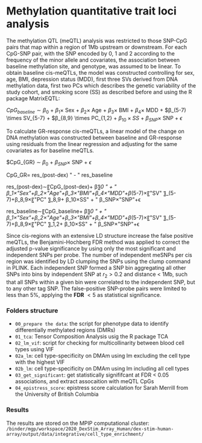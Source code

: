 # Methylation quantitative trait loci analysis
The methylation QTL (meQTL) analysis was restricted to those SNP-CpG pairs that map within a region of 1Mb upstream or downstream. For each CpG-SNP pair, with the SNP encoded by 0, 1 and 2 according to the frequency of the minor allele and covariates, the association between baseline methylation site, and genotype, was assumed to be linear. To obtain baseline cis-meQTLs, the model was constructed controlling for sex, age, BMI, depression status (MDD), first three SVs derived from DNA methylation data, first two PCs which describes the genetic variability of the study cohort, and smoking score (SS) as described before and using the R package MatrixEQTL:

$CpG_{baseline} ∼ β_0$  $+$  $β_1 \times$ Sex $+$ $β_2 \times$ Age $+$ $β_3 \times$ BMI $+$ $β_4 \times$ MDD $+$ $β_(5-7) \times SV_{5-7} $+$ $β_{8,9} \times PC_{1,2} $+$ $β_{10} \times SS$ $+$ $β_{SNP} \times$ SNP $+$ $ϵ$

To calculate GR-response cis-meQTLs, a linear model of the change on DNA methylation was constructed between baseline and GR-response using residuals from the linear regression and adjusting for the same covariates as for baseline meQTLs. 

$CpG_{GR} ∼ $β_0$ $+$ $β_{SNP} \times$ SNP $+$ $ϵ$

CpG_GR= res_(post-dex) " - " res_baseline

res_(post-dex)∼〖CpG_(post-dex)+ β〗_0 " + " β_1×"Sex"+β_2×"Age"+β_3×"BMI"+β_4×"MDD"+β_(5-7)×〖"SV" 〗_(5-7)+β_8,9×〖"PC" 〗_8,9+ β_10×SS" + " β_SNP×"SNP"+ϵ

res_baseline∼〖CpG_baseline+ β〗_0 " + " β_1×"Sex"+β_2×"Age"+β_3×"BMI"+β_4×"MDD"+β_(5-7)×〖"SV" 〗_(5-7)+β_8,9×〖"PC" 〗_1,2+ β_10×SS" + " β_SNP×"SNP"+ϵ

Since cis-regions with an extensive LD structure increase the false positive meQTLs, the Benjamini-Hochberg FDR method was applied to correct the adjusted p-value significance by using only the most significant and independent SNPs per probe. The number of independent meSNPs per cis region was identified by LD clumping the SNPs using the clump command in PLINK. Each independent SNP formed a SNP bin aggregating all other SNPs into bins by independent SNP at $r_2 > 0.2$ and distance < 1Mb, such that all SNPs within a given bin were correlated to the independent SNP, but to any other tag SNP.  The false-positive SNP-probe pairs were limited to less than 5%, applying the **FDR** $< 5%$ as statistical significance.


### Folders structure

- `00_prepare the data`: the script for phenotype data to identify differentially methylated regions (DMRs)
- `01_tca`: Tensor Composition Analysis usig the R package TCA
- `02_lm_vif`: script for checking for multicollinarity between blood cell types using VIF
- `02a_lm`: cell type-specificity on DMAm using lm excluding the cell type with the highest VIF
- `02b_lm`: cell type-specificity on DMAm using lm including all cell types
- `03_get_significant`: get statistically signififcant at FDR < 0.05 associations, and extract assocaition with meQTL CpGs
- `04_epistress_score`: epistress score calculation for Sarah Merrill from the University of British Columbia 

### Results

The results are stored on the MPIP computational cluster: `/binder/mgp/workspace/2020_DexStim_Array_Human/dex-stim-human-array/output/data/integrative/cell_type_enrichment/`